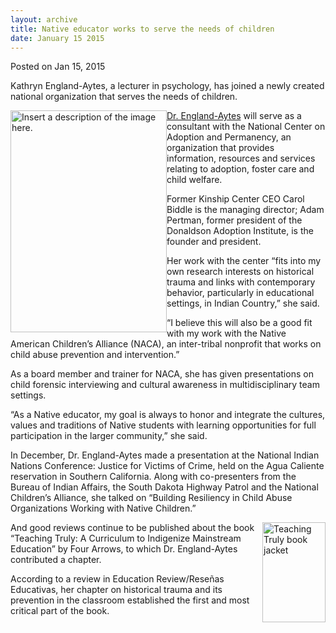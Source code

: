```yaml
---
layout: archive
title: Native educator works to serve the needs of children
date: January 15 2015
---
```





<span class="date">Posted on Jan 15, 2015    </span>
<p>Kathryn England-Aytes, a lecturer in psychology, has joined a
newly created national organization that serves the needs of
children.</p>
<p><img alt="Insert a description of the image here." src="http://news.csumb.edu/sites/default/files/65/attachments/news/images/kathrym_head_shot.jpg" style="width:250px; height:355px; float:left"><a href="http://sbgs.csumb.edu/faculty/kathryn-england-aytes" rel="nofollow">Dr. England-Aytes</a> will serve as a consultant with
the National Center on Adoption and Permanency, an organization
that provides information, resources and services relating to
adoption, foster care and child welfare.</img></p>
<p>Former Kinship Center CEO Carol Biddle is the managing director;
Adam Pertman, former president of the Donaldson Adoption Institute,
is the founder and president.</p>
<p>Her work with the center &#x201C;fits into my own research interests on
historical trauma and links with contemporary behavior,
particularly in educational settings, in Indian Country,&#x201D; she
said.</p>
<p>&#x201C;I believe this will also be a good fit with my work with the
Native American Children&#x2019;s Alliance (NACA), an inter-tribal
nonprofit that works on child abuse prevention and
intervention.&#x201D;</p>
<p>As a board member and trainer for NACA, she has given
presentations on child forensic interviewing and cultural awareness
in multidisciplinary team settings.</p>
<p>&#x201C;As a Native educator, my goal is always to honor and integrate
the cultures, values and traditions of Native students with
learning opportunities for full participation in the larger
community,&#x201D; she said.</p>
<p>In December, Dr. England-Aytes made a presentation at the
National Indian Nations Conference: Justice for Victims of Crime,
held on the Agua Caliente reservation in Southern California. Along
with co-presenters from the Bureau of Indian Affairs, the South
Dakota Highway Patrol and the National Children&#x2019;s Alliance, she
talked on &#x201C;Building Resiliency in Child Abuse Organizations Working
with Native Children.&#x201D;</p>
<p><img alt="Teaching Truly book jacket" src="http://news.csumb.edu/sites/default/files/65/attachments/news/images/teaching_truly.jpeg" style="float:right; width:101px; height:160px">And good reviews
continue to be published about the book &#x201C;Teaching Truly: A
Curriculum to Indigenize Mainstream Education&#x201D; by Four Arrows, to
which Dr. England-Aytes contributed a chapter.</img></p>
<p>According to a review in Education Review/Rese&#xF1;as Educativas,
her chapter on historical trauma and its prevention in the
classroom established the first and most critical part of the
book.<br>
&#xA0;</br></p>





